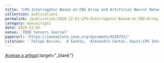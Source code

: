 ```yaml
---
title: "LPG Interrogator Based on FBG Array and Artificial Neural Network"
collection: publications
permalink: /publication/2020-12-01-LPG-Interrogator-Based-on-FBG-Array-and-Artificial-Neural-Network
category: manuscripts
date: 2020-12-01
venue: 'IEEE Sensors Journal'
paperurl: 'https://ieeexplore.ieee.org/document/9136757/'
citation: ' Felipe Barino,  A Santos,  Alexandre Santos, &quot;LPG Interrogator Based on FBG Array and Artificial Neural Network.&quot; IEEE Sensors Journal, 2020.'
---
```

[Acesse o artigo](https://ieeexplore.ieee.org/document/9136757/){:target="_blank"}
